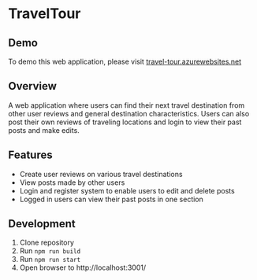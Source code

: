 # TravelTour

## Demo
To demo this web application, please visit [travel-tour.azurewebsites.net](https://travel-tour.azurewebsites.net/)


## Overview
A web application where users can find their next travel destination from other user reviews and general destination characteristics. Users can also post their own reviews of traveling locations and login to view their past posts and make edits.

## Features
  * Create user reviews on various travel destinations
  * View posts made by other users
  * Login and register system to enable users to edit and delete posts
  * Logged in users can view their past posts in one section

## Development
1. Clone repository
2. Run ```npm run build```
5. Run ```npm run start```
9. Open browser to http://localhost:3001/
